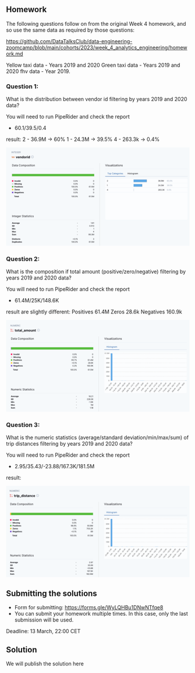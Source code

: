 ## Homework

The following questions follow on from the original Week 4 homework, and so use the same data as required by those questions:

https://github.com/DataTalksClub/data-engineering-zoomcamp/blob/main/cohorts/2023/week_4_analytics_engineering/homework.md

Yellow taxi data - Years 2019 and 2020
Green taxi data - Years 2019 and 2020
fhv data - Year 2019.

### Question 1:

What is the distribution between vendor id filtering by years 2019 and 2020 data?

You will need to run PipeRider and check the report

* 60.1/39.5/0.4

result: 
2 - 36.9M -> 60%
1 - 24.3M -> 39.5%
4 - 263.3k -> 0.4%

![](q1.png)

### Question 2:

What is the composition if total amount (positive/zero/negative) filtering by years 2019 and 2020 data?

You will need to run PipeRider and check the report

* 61.4M/25K/148.6K

result are slightly different:
Positives 61.4M
Zeros 28.6k
Negatives 160.9k

![](q2.png)

### Question 3:

What is the numeric statistics (average/standard deviation/min/max/sum) of trip distances filtering by years 2019 and 2020 data?

You will need to run PipeRider and check the report

* 2.95/35.43/-23.88/167.3K/181.5M

result:

![](q3.png)

## Submitting the solutions

* Form for submitting: https://forms.gle/WyLQHBu1DNwNTfqe8
* You can submit your homework multiple times. In this case, only the last submission will be used. 

Deadline: 13 March, 22:00 CET


## Solution

We will publish the solution here
